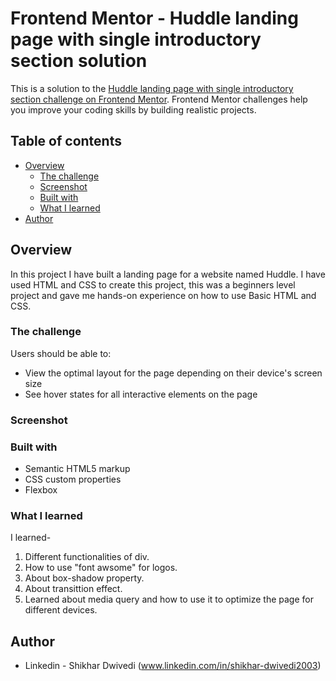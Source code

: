 # Frontend Mentor - Huddle landing page with single introductory section solution

This is a solution to the [Huddle landing page with single introductory section challenge on Frontend Mentor](https://www.frontendmentor.io/challenges/huddle-landing-page-with-a-single-introductory-section-B_2Wvxgi0). Frontend Mentor challenges help you improve your coding skills by building realistic projects. 

## Table of contents

- [Overview](#overview)
  - [The challenge](#the-challenge)
  - [Screenshot](#screenshot)
  - [Built with](#built-with)
  - [What I learned](#what-i-learned)
- [Author](#author)



## Overview

In this project I have built a landing page for a website named Huddle. I have used HTML and CSS to create this project, this was a beginners level project and gave me hands-on experience on how to use Basic HTML and CSS.

### The challenge

Users should be able to:

- View the optimal layout for the page depending on their device's screen size
- See hover states for all interactive elements on the page

### Screenshot



### Built with

- Semantic HTML5 markup
- CSS custom properties
- Flexbox

### What I learned

I learned-
1. Different functionalities of div.
2. How to use "font awsome" for logos.
3. About box-shadow property.
4. About transittion effect.
5. Learned about media query and how to use it to optimize the page for different devices.


## Author

- Linkedin - Shikhar Dwivedi (www.linkedin.com/in/shikhar-dwivedi2003)



